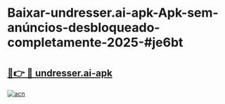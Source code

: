 # Baixar-undresser.ai-apk-Apk-sem-anúncios-desbloqueado-completamente-2025-#je6bt

# <h2><a href="https://ainizakaria.my?title=undresser.ai-apk&ref=24M">🔗👉 🔴 undresser.ai-apk</a></h2>

[![acn](https://github.com/user-attachments/assets/0f9c940e-d8b0-45ae-aac7-cd30a18b3e1c)](https://ainizakaria.my?title=undresser.ai-apk&ref=24M)

